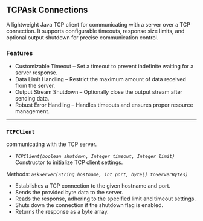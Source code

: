 ## TCPAsk Connections 

A lightweight Java TCP client for communicating with a server over a TCP connection. It supports configurable timeouts, response size limits, and optional output shutdown for precise communication control.

### Features
- Customizable Timeout – Set a timeout to prevent indefinite waiting for a server response.
- Data Limit Handling – Restrict the maximum amount of data received from the server.
- Output Stream Shutdown – Optionally close the output stream after sending data.
- Robust Error Handling – Handles timeouts and ensures proper resource management.

---

### `TCPClient`
communicating with the TCP server.

- *`TCPClient(boolean shutdown, Integer timeout, Integer limit)`*
Constructor to initialize TCP client settings.

Methods:
*`askServer(String hostname, int port, byte[] toServerBytes)`*
- Establishes a TCP connection to the given hostname and port.
- Sends the provided byte data to the server.
- Reads the response, adhering to the specified limit and timeout settings.
- Shuts down the connection if the shutdown flag is enabled.
- Returns the response as a byte array.
